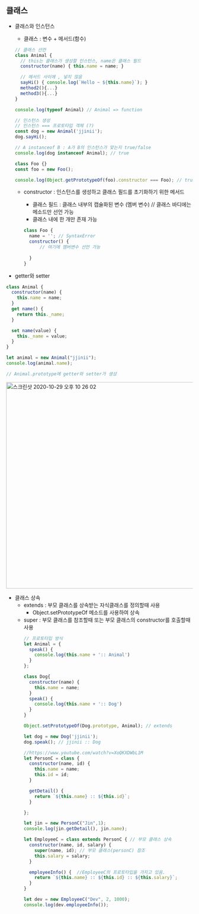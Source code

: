 ## 클래스

* 클래스와 인스턴스
  * 클래스 : 변수 + 메서드(함수)
  ```js
  // 클래스 선언
  class Animal {
    // this는 클래스가 생성할 인스턴스, name은 클래스 필드
    constructor(name) { this.name = name; }

    // 메서드 사이에 , 넣지 않음
    sayHi() { console.log(`Hello ~ ${this.name}`); }
    method2(){...}
    method3(){...}
  }
  
  console.log(typeof Animal) // Animal => function

  // 인스턴스 생성
  // 인스턴스 === 프로토타입 객체 (?)
  const dog = new Animal('jjinii');
  dog.sayHi();

  // A instanceof B : A가 B의 인스턴스가 맞는지 true/false
  console.log(dog instanceof Animal); // true

  class Foo {}
  const foo = new Foo();

  console.log(Object.getPrototypeOf(foo).constructor === Foo); // true
  ```
  * constructor : 인스턴스를 생성하고 클래스 필드를 초기화하기 위한 메서드
    * 클래스 필드 : 클래스 내부의 캡슐화된 변수 (멤버 변수) // 클래스 바디에는 메소드만 선언 가능
    * 클래스 내에 한 개만 존재 가능

    ```js
    class Foo {
      name = ''; // SyntaxError
      constructor() {
          // 여기에 멤버변수 선언 가능
        
      }
    }    
    ```
    
* getter와 setter
```js
class Animal {
  constructor(name) {
    this.name = name;
  }
  get name() {
    return this._name;
  }

  set name(value) {
    this._name = value;
  }
}

let animal = new Animal("jjinii");
console.log(animal.name);

// Animal.prototype에 getter와 setter가 생성
```
<img width="558" alt="스크린샷 2020-10-29 오후 10 26 02" src="https://user-images.githubusercontent.com/53853730/97579755-cbd11c00-1a35-11eb-813e-9db88bcb67cd.png">


* 클래스 상속
  * extends : 부모 클래스를 상속받는 자식클래스를 정의할때 사용
    * Object.setPrototypeOf 메소드를 사용하여 상속
  * super : 부모 클래스를 참조할때 또는 부모 클래스의 constructor를 호출할때 사용  
    ```js
    // 프로토타입 방식
    let Animal = {
      speak() {
        console.log(this.name + ':: Animal')
      }
    };

    class Dog{
      constructor(name) {
        this.name = name;
      }
      speak() {
        console.log(this.name + ':: Dog')
      }
    }

    Object.setPrototypeOf(Dog.prototype, Animal); // extends

    let dog = new Dog('jjinii');
    dog.speak(); // jjinii :: Dog
    ```
    ```js
    //https://www.youtube.com/watch?v=XoQKXDWbL1M
    let PersonC = class {
      constructor(name, id) {
        this.name = name;
        this.id = id;
      }

      getDetail() {
        return `${this.name} :: ${this.id}`;
      }

    };

    let jin = new PersonC("Jin",1);
    console.log(jin.getDetail(), jin.name);

    let EmployeeC = class extends PersonC { // 부모 클래스 상속
      constructor(name, id, salary) {
        super(name, id); // 부모 클래스(personC) 참조
        this.salary = salary;
      }

      employeeInfo() {  //EmployeeC의 프로토타입을 가지고 있음.
        return `${this.name} :: ${this.id} :: ${this.salary}`;
      }
    }

    let dev = new EmployeeC("Dev", 2, 1000);
    console.log(dev.employeeInfo());

    ```